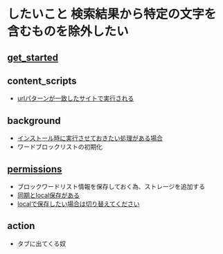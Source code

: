 # したいこと 検索結果から特定の文字を含むものを除外したい

## [get_started](https://developer.chrome.com/docs/extensions/mv3/getstarted/)

## content_scripts
- [urlパターンが一致したサイトで実行される](https://developer.chrome.com/docs/extensions/mv3/content_scripts/)

## background
- [インストール時に実行させておきたい処理がある場合](https://developer.chrome.com/docs/extensions/mv3/getstarted/#background-script)
- ワードブロックリストの初期化

## [permissions](https://developer.chrome.com/docs/extensions/reference/storage/#property-local)
- ブロックワードリスト情報を保存しておく為、ストレージを追加する
- [同期とlocal保存がある](https://developer.chrome.com/docs/extensions/reference/storage/#usage)
- [localで保存したい場合は切り替えてください](https://www.stay-home-build-app.com/entry/2021/02/07/085932)

## action
- タブに出てくる奴